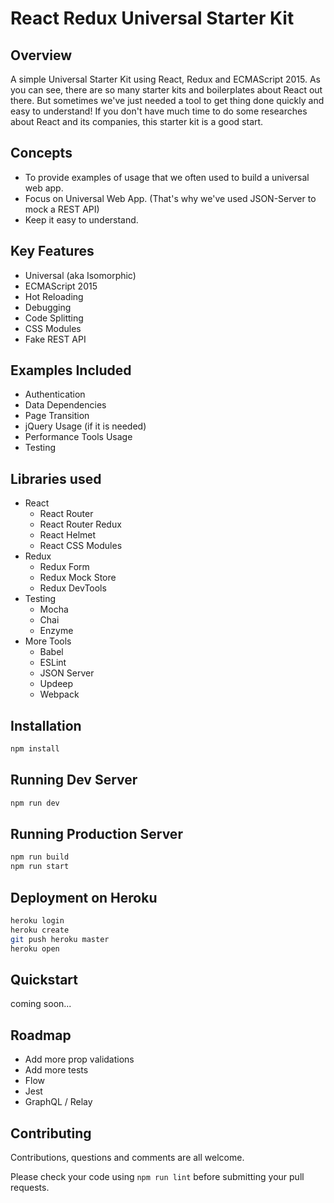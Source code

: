 # React Redux Universal Starter Kit

## Overview
A simple Universal Starter Kit using React, Redux and ECMAScript 2015. As you can see, there are so many starter kits and boilerplates about React out there. But sometimes we've just needed a tool to get thing done quickly and easy to understand! If you don't have much time to do some researches about React and its companies, this starter kit is a good start.

## Concepts
 - To provide examples of usage that we often used to build a universal web app.
 - Focus on Universal Web App. (That's why we've used JSON-Server to mock a REST API)
 - Keep it easy to understand.

## Key Features
 - Universal (aka Isomorphic)
 - ECMAScript 2015
 - Hot Reloading
 - Debugging
 - Code Splitting
 - CSS Modules
 - Fake REST API
 
## Examples Included
 - Authentication
 - Data Dependencies
 - Page Transition
 - jQuery Usage (if it is needed)
 - Performance Tools Usage
 - Testing

## Libraries used
 - React
   - React Router
   - React Router Redux
   - React Helmet
   - React CSS Modules
 - Redux 
   - Redux Form
   - Redux Mock Store
   - Redux DevTools
 - Testing
   - Mocha
   - Chai
   - Enzyme
 - More Tools
   - Babel
   - ESLint
   - JSON Server
   - Updeep
   - Webpack

## Installation
```bash
npm install
```

## Running Dev Server
```bash
npm run dev
```

## Running Production Server

```bash
npm run build
npm run start
```

## Deployment on Heroku

```bash
heroku login
heroku create
git push heroku master
heroku open
```

## Quickstart
coming soon...

## Roadmap
 - Add more prop validations
 - Add more tests
 - Flow
 - Jest
 - GraphQL / Relay

## Contributing
Contributions, questions and comments are all welcome. 

Please check your code using `npm run lint` before submitting your pull requests.


